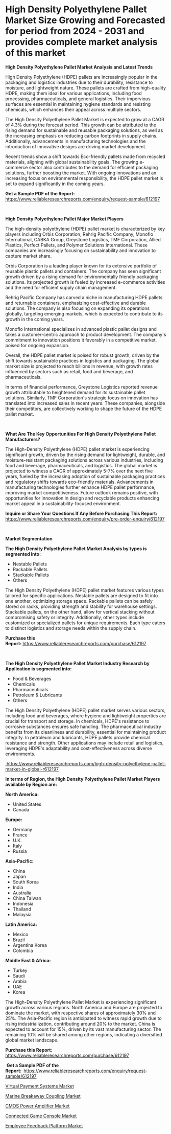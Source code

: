 <p><h1>High Density Polyethylene Pallet Market Size Growing and Forecasted for period from 2024 - 2031 and provides complete market analysis of this market</h1></p><p><strong>High Density Polyethylene Pallet Market Analysis and Latest Trends</strong></p>
<p><p>High Density Polyethylene (HDPE) pallets are increasingly popular in the packaging and logistics industries due to their durability, resistance to moisture, and lightweight nature. These pallets are crafted from high-quality HDPE, making them ideal for various applications, including food processing, pharmaceuticals, and general logistics. Their impervious surfaces are essential in maintaining hygiene standards and resisting chemicals, which enhances their appeal across multiple sectors.</p><p>The High Density Polyethylene Pallet Market is expected to grow at a CAGR of 4.3% during the forecast period. This growth can be attributed to the rising demand for sustainable and reusable packaging solutions, as well as the increasing emphasis on reducing carbon footprints in supply chains. Additionally, advancements in manufacturing technologies and the introduction of innovative designs are driving market development.</p><p>Recent trends show a shift towards Eco-friendly pallets made from recycled materials, aligning with global sustainability goals. The growing e-commerce sector also contributes to the demand for efficient packaging solutions, further boosting the market. With ongoing innovations and an increasing focus on environmental responsibility, the HDPE pallet market is set to expand significantly in the coming years.</p></p>
<p><strong>Get a Sample PDF of the Report:&nbsp;</strong> <a href="https://www.reliableresearchreports.com/enquiry/request-sample/612197?utm_campaign=24&utm_medium=2&utm_source=Github&utm_content=ia&utm_term=29092024&utm_id=high-density-polyethylene-pallet">https://www.reliableresearchreports.com/enquiry/request-sample/612197</a></p>
<p>&nbsp;</p>
<p><strong>High Density Polyethylene Pallet Major Market Players</strong></p>
<p><p>The high-density polyethylene (HDPE) pallet market is characterized by key players including Orbis Corporation, Rehrig Pacific Company, Monoflo International, CABKA Group, Greystone Logistics, TMF Corporation, Allied Plastics, Perfect Pallets, and Polymer Solutions International. These companies are increasingly focusing on sustainability and innovation to capture market share.</p><p>Orbis Corporation is a leading player known for its extensive portfolio of reusable plastic pallets and containers. The company has seen significant growth driven by a rising demand for environmentally friendly packaging solutions. Its projected growth is fueled by increased e-commerce activities and the need for efficient supply chain management.</p><p>Rehrig Pacific Company has carved a niche in manufacturing HDPE pallets and returnable containers, emphasizing cost-effective and durable solutions. The company is also focusing on expanding its operations globally, targeting emerging markets, which is expected to contribute to its growth in the coming years.</p><p>Monoflo International specializes in advanced plastic pallet designs and takes a customer-centric approach to product development. The company's commitment to innovation positions it favorably in a competitive market, poised for ongoing expansion.</p><p>Overall, the HDPE pallet market is poised for robust growth, driven by the shift towards sustainable practices in logistics and packaging. The global market size is projected to reach billions in revenue, with growth rates influenced by sectors such as retail, food and beverage, and pharmaceuticals.</p><p>In terms of financial performance, Greystone Logistics reported revenue growth attributable to heightened demand for its sustainable pallet solutions. Similarly, TMF Corporation's strategic focus on innovation has translated into increased sales in recent years. These companies, alongside their competitors, are collectively working to shape the future of the HDPE pallet market.</p></p>
<p>&nbsp;</p>
<p><strong>What Are The Key Opportunities For High Density Polyethylene Pallet Manufacturers?</strong></p>
<p><p>The High-Density Polyethylene (HDPE) pallet market is experiencing significant growth, driven by the rising demand for lightweight, durable, and moisture-resistant packaging solutions across various industries, including food and beverage, pharmaceuticals, and logistics. The global market is projected to witness a CAGR of approximately 5-7% over the next five years, fueled by the increasing adoption of sustainable packaging practices and regulatory shifts towards eco-friendly materials. Advancements in manufacturing technologies further enhance HDPE pallet performance, improving market competitiveness. Future outlook remains positive, with opportunities for innovation in design and recyclable products enhancing market appeal in a sustainability-focused environment.</p></p>
<p><strong>Inquire or Share Your Questions If Any Before Purchasing This Report:</strong> <a href="https://www.reliableresearchreports.com/enquiry/pre-order-enquiry/612197?utm_campaign=24&utm_medium=2&utm_source=Github&utm_content=ia&utm_term=29092024&utm_id=high-density-polyethylene-pallet">https://www.reliableresearchreports.com/enquiry/pre-order-enquiry/612197</a></p>
<p>&nbsp;</p>
<p><strong>Market Segmentation</strong></p>
<p><strong>The High Density Polyethylene Pallet Market Analysis by types is segmented into:</strong></p>
<p><ul><li>Nestable Pallets</li><li>Rackable Pallets</li><li>Stackable Pallets</li><li>Others</li></ul></p>
<p><p>The High Density Polyethylene (HDPE) pallet market features various types tailored for specific applications. Nestable pallets are designed to fit into one another, optimizing storage space. Rackable pallets can be safely stored on racks, providing strength and stability for warehouse settings. Stackable pallets, on the other hand, allow for vertical stacking without compromising safety or integrity. Additionally, other types include customized or specialized pallets for unique requirements. Each type caters to distinct logistics and storage needs within the supply chain.</p></p>
<p><strong>Purchase this Report:&nbsp;</strong><a href="https://www.reliableresearchreports.com/purchase/612197?utm_campaign=24&utm_medium=2&utm_source=Github&utm_content=ia&utm_term=29092024&utm_id=high-density-polyethylene-pallet">https://www.reliableresearchreports.com/purchase/612197</a></p>
<p>&nbsp;</p>
<p><strong>The High Density Polyethylene Pallet Market Industry Research by Application is segmented into:</strong></p>
<p><ul><li>Food & Beverages</li><li>Chemicals</li><li>Pharmaceuticals</li><li>Petroleum & Lubricants</li><li>Others</li></ul></p>
<p><p>The High Density Polyethylene (HDPE) pallet market serves various sectors, including food and beverages, where hygiene and lightweight properties are crucial for transport and storage. In chemicals, HDPE's resistance to corrosive substances ensures safe handling. The pharmaceutical industry benefits from its cleanliness and durability, essential for maintaining product integrity. In petroleum and lubricants, HDPE pallets provide chemical resistance and strength. Other applications may include retail and logistics, leveraging HDPE's adaptability and cost-effectiveness across diverse environments.</p></p>
<p><a href="https://www.reliableresearchreports.com/high-density-polyethylene-pallet-market-in-global-r612197?utm_campaign=24&utm_medium=2&utm_source=Github&utm_content=ia&utm_term=29092024&utm_id=high-density-polyethylene-pallet">&nbsp;https://www.reliableresearchreports.com/high-density-polyethylene-pallet-market-in-global-r612197</a></p>
<p><strong>In terms of Region, the High Density Polyethylene Pallet Market Players available by Region are:</strong></p>
<p>
    <p> <strong> North America: </strong>
        <ul>
            <li>United States</li>
            <li>Canada</li>
        </ul>
        </p> 
    <p> <strong> Europe: </strong>
        <ul>
            <li>Germany</li>
            <li>France</li>
            <li>U.K.</li>
            <li>Italy</li>
            <li>Russia</li>
        </ul>
        </p> 
    <p> <strong> Asia-Pacific: </strong>
        <ul>
            <li>China</li>
            <li>Japan</li>
            <li>South Korea</li>
            <li>India</li>
            <li>Australia</li>
            <li>China Taiwan</li>
            <li>Indonesia</li>
            <li>Thailand</li>
            <li>Malaysia</li>
        </ul>
        </p> 
    <p> <strong> Latin America: </strong>
        <ul>
            <li>Mexico</li>
            <li>Brazil</li>
            <li>Argentina Korea</li>
            <li>Colombia</li>
        </ul>
        </p> 
    <p> <strong> Middle East & Africa: </strong>
        <ul>
            <li>Turkey</li>
            <li>Saudi</li>
            <li>Arabia</li>
            <li>UAE</li>
            <li>Korea</li>
        </ul>
    </p>
    </p>
<p><p>The High-Density Polyethylene Pallet Market is experiencing significant growth across various regions. North America and Europe are projected to dominate the market, with respective shares of approximately 30% and 25%. The Asia-Pacific region is anticipated to witness rapid growth due to rising industrialization, contributing around 20% to the market. China is expected to account for 15%, driven by its vast manufacturing sector. The remaining 10% will be shared among other regions, indicating a diversified global market landscape.</p></p>
<p><strong>Purchase this Report: </strong><a href="https://www.reliableresearchreports.com/purchase/612197?utm_campaign=24&utm_medium=2&utm_source=Github&utm_content=ia&utm_term=29092024&utm_id=high-density-polyethylene-pallet">https://www.reliableresearchreports.com/purchase/612197</a></p>
<p>&nbsp;<strong>Get a Sample PDF of the Report:&nbsp;&nbsp;</strong><a href="https://www.reliableresearchreports.com/enquiry/request-sample/612197?utm_campaign=24&utm_medium=2&utm_source=Github&utm_content=ia&utm_term=29092024&utm_id=high-density-polyethylene-pallet">https://www.reliableresearchreports.com/enquiry/request-sample/612197</a></p>
<p><strong></strong></p>
<p><p><a href="https://www.linkedin.com/pulse/charting-future-comprehensive-analysis-global-virtual-payment-cvuhf?utm_campaign=24&utm_medium=2&utm_source=Github&utm_content=ia&utm_term=29092024&utm_id=high-density-polyethylene-pallet">Virtual Payment Systems Market</a></p><p><a href="https://github.com/WILSONTANNISHA/Market-Research-Report-List-1/blob/main/marine-breakaway-coupling-market.md?utm_campaign=24&utm_medium=2&utm_source=Github&utm_content=ia&utm_term=29092024&utm_id=high-density-polyethylene-pallet">Marine Breakaway Coupling Market</a></p><p><a href="https://issuu.com/reportprime-2/docs/cmos-power-amplifier-market-size-20_f077f9a0c7c904?utm_campaign=24&utm_medium=2&utm_source=Github&utm_content=ia&utm_term=29092024&utm_id=high-density-polyethylene-pallet">CMOS Power Amplifier Market</a></p><p><a href="https://issuu.com/reportprime-2/docs/connected-game-console-market-size-_278b57442b317d?utm_campaign=24&utm_medium=2&utm_source=Github&utm_content=ia&utm_term=29092024&utm_id=high-density-polyethylene-pallet">Connected Game Console Market</a></p><p><a href="https://www.linkedin.com/pulse/employee-feedback-platform-industry-analysis-report-its-market-ssftf?utm_campaign=24&utm_medium=2&utm_source=Github&utm_content=ia&utm_term=29092024&utm_id=high-density-polyethylene-pallet">Employee Feedback Platform Market</a></p></p>